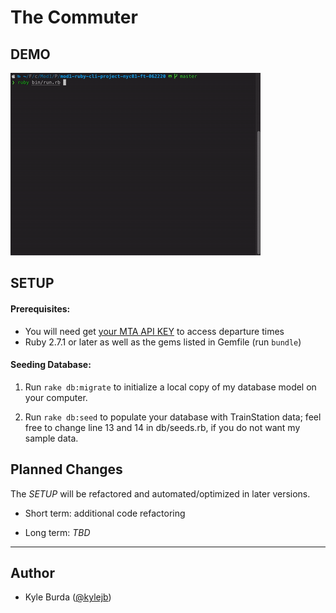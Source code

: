 # The Commuter

## DEMO

![The Commuter Demo](demo/Mod1-Project_DEMO-Full_v2.gif)

## SETUP

#### Prerequisites: 
* You will need get [your MTA API KEY](https://datamine.mta.info/) to access departure times
* Ruby 2.7.1 or later as well as the gems listed in Gemfile (run `bundle`)

#### Seeding Database:

1. Run `rake db:migrate` to initialize a local copy of my database model on your computer.

2. Run `rake db:seed` to populate your database with TrainStation data; feel free to change line 13 and 14 in db/seeds.rb, if you do not want my sample data.

## Planned Changes

The _SETUP_ will be refactored and automated/optimized in later versions.

* Short term: additional code refactoring

* Long term: _TBD_

---

## Author

- Kyle Burda ([@kylejb](https://github.com/kylejb))
